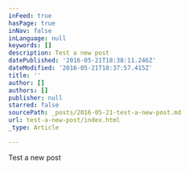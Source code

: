 ```yaml
---
inFeed: true
hasPage: true
inNav: false
inLanguage: null
keywords: []
description: Test a new post
datePublished: '2016-05-21T18:38:11.246Z'
dateModified: '2016-05-21T18:37:57.415Z'
title: ''
author: []
authors: []
publisher: null
starred: false
sourcePath: _posts/2016-05-21-test-a-new-post.md
url: test-a-new-post/index.html
_type: Article

---
```

Test a new post